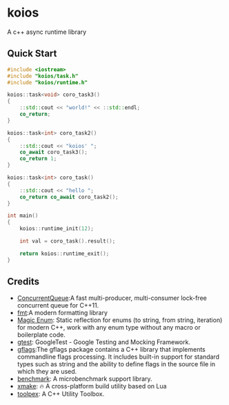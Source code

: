 # koios
A c++ async runtime library

## Quick Start

```c++
#include <iostream>
#include "koios/task.h"
#include "koios/runtime.h"

koios::task<void> coro_task3()
{
    ::std::cout << "world!" << ::std::endl;
    co_return;
}

koios::task<int> coro_task2()
{
    ::std::cout << "koios' ";
    co_await coro_task3();
    co_return 1;
}

koios::task<int> coro_task()
{
    ::std::cout << "hello ";
    co_return co_await coro_task2();
}

int main()
{
    koios::runtime_init(12);

    int val = coro_task().result();

    return koios::runtime_exit();
}
```

## Credits

- [ConcurrentQueue](https://github.com/cameron314/concurrentqueue):A fast multi-producer, multi-consumer lock-free concurrent queue for C++11.
- [fmt](https://fmt.dev):A modern formatting library
- [Magic Enum](https://github.com/Neargye/magic_enum): Static reflection for enums (to string, from string, iteration) for modern C++, work with any enum type without any macro or boilerplate code.
- [gtest](https://google.github.io/googletest/): GoogleTest - Google Testing and Mocking Framework.
- [gflags](https://gflags.github.io/gflags/):The gflags package contains a C++ library that implements commandline flags processing. It includes built-in support for standard types such as string and the ability to define flags in the source file in which they are used.
- [benchmark](https://github.com/google/benchmark): A microbenchmark support library.
- [xmake](https://xmake.io): 🔥 A cross-platform build utility based on Lua 
- [toolpex](https://github.com/JPewterschmidt/toolpex): A C++ Utility Toolbox.

